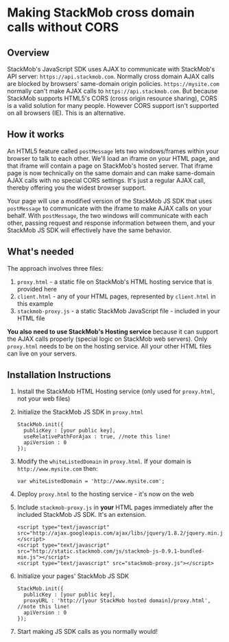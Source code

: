 Making StackMob cross domain calls without CORS
========

## Overview

StackMob's JavaScript SDK uses AJAX to communicate with StackMob's API server: `https://api.stackmob.com`.  Normally cross domain AJAX calls are blocked by browsers' same-domain origin policies.  `https://mysite.com` normally can't make AJAX calls to `https://api.stackmob.com`.  But because StackMob supports HTML5's CORS (cross origin resource sharing), CORS is a valid solution for many people.  However CORS support isn't supported on all browsers (IE).  This is an alternative.

## How it works

An HTML5 feature called `postMessage` lets two windows/frames within your browser to talk to each other.  We'll load an iframe on your HTML page, and that iframe will contain a page on StackMob's hosted server.  That iframe page is now technically on the same domain and can make same-domain AJAX calls with no special CORS settings.  It's just a regular AJAX call, thereby offering you the widest browser support.

Your page will use a modified version of the StackMob JS SDK that uses `postMessage` to communicate with the iframe to make AJAX calls on your behalf.  With `postMessage`, the two windows will communicate with each other, passing request and response information between them, and your StackMob JS SDK will effectively have the same behavior.

## What's needed

The approach involves three files:

1. `proxy.html` - a static file on StackMob's HTML hosting service that is provided here
2. `client.html` - any of your HTML pages, represented by `client.html` in this example
3. `stackmob-proxy.js` - a static StackMob JavaScript file - included in your HTML file

**You also need to use StackMob's Hosting service** because it can support the AJAX calls properly (special logic on StackMob web servers).  Only `proxy.html` needs to be on the hosting service.  All your other HTML files can live on your servers.


## Installation Instructions

1.  Install the StackMob HTML Hosting service (only used for `proxy.html`, not your web files)
2.  Initialize the StackMob JS SDK in `proxy.html`

        StackMob.init({
          publicKey : [your public key],
          useRelativePathForAjax : true, //note this line!
          apiVersion : 0
        });

3.  Modify the `whiteListedDomain` in `proxy.html`.  If your domain is `http://www.mysite.com` then:

        var whiteListedDomain = 'http://www.mysite.com';

4.  Deploy `proxy.html` to the hosting service - it's now on the web
5.  Include `stackmob-proxy.js` in **your** HTML pages immediately after the included StackMob JS SDK.  It's an extension.

        <script type="text/javascript" src="http://ajax.googleapis.com/ajax/libs/jquery/1.8.2/jquery.min.js"></script>
        <script type="text/javascript" src="http://static.stackmob.com/js/stackmob-js-0.9.1-bundled-min.js"></script>
        <script type="text/javascript" src="stackmob-proxy.js"></script>

6.  Initialize your pages' StackMob JS SDK

        StackMob.init({
          publicKey : [your public key],
          proxyURL : 'http://[your StackMob hosted domain]/proxy.html', //note this line!
          apiVersion : 0
        });

7.  Start making JS SDK calls as you normally would!
